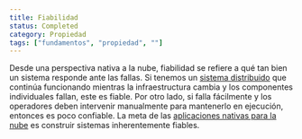 ```yaml
---
title: Fiabilidad
status: Completed
category: Propiedad
tags: ["fundamentos", "propiedad", ""]
---
```


Desde una perspectiva nativa a la nube, fiabilidad se refiere a qué tan bien un sistema responde ante las fallas. 
Si tenemos un [sistema distribuido](/es/distributed-systems/) que continúa funcionando mientras la infraestructura cambia y los componentes individuales fallan, este es fiable.
Por otro lado, si falla fácilmente y los operadores deben intervenir manualmente para mantenerlo en ejecución, entonces es poco confiable. 
La meta de las [aplicaciones nativas para la nube](/es/cloud-native-apps/) es construir sistemas inherentemente fiables.

